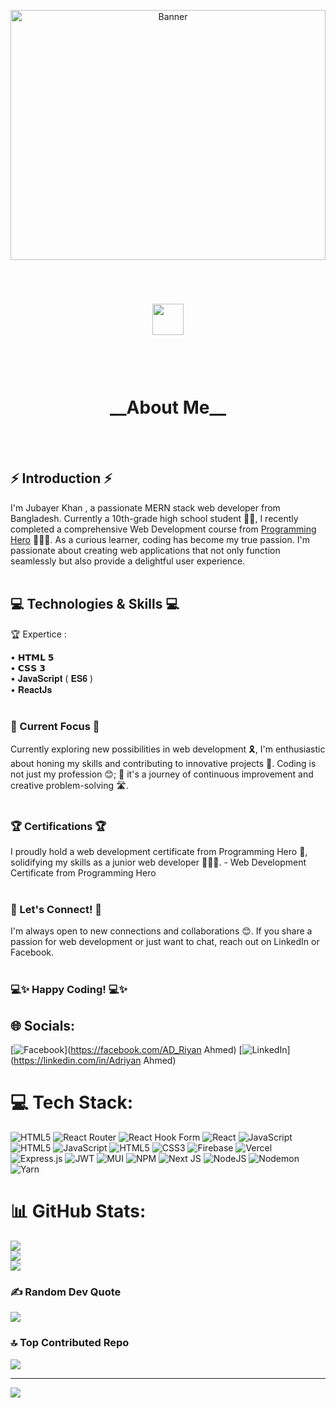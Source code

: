 <p align="center">
  <img src="https://i.ibb.co/0f8XtqS/Blue-and-purple-Neon-Thanks-For-Watching-Video-Outro.gif" alt="Banner" width="100%" height="400">
</p>
<br>
<h1 align="center" style="font-family: 'Lexend Deca', 'Inter', 'Roboto' sans-serif;"><img style="margin-bottom: -10px;" src="https://i.ibb.co/CtynWrf/8u5-REF-Logo-Makr.png" height="50"></h1>
<br>
<br>
<br>
<h1 align="center" style="font-family: 'Lexend Deca', 'Inter', 'Roboto' sans-serif;"> __About Me__ </h1>
<br><br>
<h2>⚡ Introduction ⚡️</h2>
I'm Jubayer Khan , a passionate MERN stack web developer from Bangladesh. Currently a 10th-grade high school student 👨‍🎓, I recently completed a comprehensive Web Development course from <a href="https://www.programming-hero.com">Programming Hero</a> 👨🏻‍💻. As a curious learner, coding has become my true passion. I'm passionate about creating web applications that not only function seamlessly but also provide a delightful user experience.<br><br>
<h2>💻 Technologies & Skills 💻</h2><p>🏆 Expertice :</p>• 𝗛𝗧𝗠𝗟 𝟱<br>• 𝗖𝗦𝗦 𝟯<br>• 𝐉𝐚𝐯𝐚𝐒𝐜𝐫𝐢𝐩𝐭 ( 𝐄𝐒𝟔 )<br>• 𝐑𝐞𝐚𝐜𝐭𝐉𝐬<br><br> 
<h3 style="font-family: 'Lexend Deca', 'Inter', 'Roboto' sans-serif;">🌱 Current Focus 🌱</h3>Currently exploring new possibilities in web development 🎗️, I'm enthusiastic about honing my skills and contributing to innovative projects 🎢. Coding is not just my profession 😊; 🎯 it's a journey of continuous improvement and creative problem-solving 🛣️.<br><br><h3 style="font-family: 'Lexend Deca', 'Inter', 'Roboto' sans-serif;">🏆 Certifications 🏆</h3>I proudly hold a web development certificate from Programming Hero 🏅, solidifying my skills as a junior web developer 👨🏻‍💻. 
- Web Development Certificate from Programming Hero<br><br><h3 style="font-family: 'Lexend Deca', 'Inter', 'Roboto' sans-serif;">📠 Let's Connect! 📲</h3>I'm always open to new connections and collaborations 😊. If you share a passion for web development or just want to chat, reach out on LinkedIn or Facebook.<br><br><h3 style="font-family: 'Lexend Deca', 'Inter', 'Roboto' sans-serif;">💻✨ Happy Coding! 💻✨</h3>


## 🌐 Socials:
[![Facebook](https://img.shields.io/badge/Facebook-%231877F2.svg?logo=Facebook&logoColor=white)](https://facebook.com/AD_Riyan Ahmed) [![LinkedIn](https://img.shields.io/badge/LinkedIn-%230077B5.svg?logo=linkedin&logoColor=white)](https://linkedin.com/in/Adriyan Ahmed) 

# 💻 Tech Stack:
![HTML5](https://img.shields.io/badge/html5-%23E34F26.svg?style=for-the-badge&logo=html5&logoColor=white) ![React Router](https://img.shields.io/badge/React_Router-CA4245?style=for-the-badge&logo=react-router&logoColor=white) ![React Hook Form](https://img.shields.io/badge/React%20Hook%20Form-%23EC5990.svg?style=for-the-badge&logo=reacthookform&logoColor=white) ![React](https://img.shields.io/badge/react-%2320232a.svg?style=for-the-badge&logo=react&logoColor=%2361DAFB) ![JavaScript](https://img.shields.io/badge/javascript-%23323330.svg?style=for-the-badge&logo=javascript&logoColor=%23F7DF1E) ![HTML5](https://img.shields.io/badge/html5-%23E34F26.svg?style=for-the-badge&logo=html5&logoColor=white) ![JavaScript](https://img.shields.io/badge/javascript-%23323330.svg?style=for-the-badge&logo=javascript&logoColor=%23F7DF1E) ![HTML5](https://img.shields.io/badge/html5-%23E34F26.svg?style=for-the-badge&logo=html5&logoColor=white) ![CSS3](https://img.shields.io/badge/css3-%231572B6.svg?style=for-the-badge&logo=css3&logoColor=white) ![Firebase](https://img.shields.io/badge/firebase-%23039BE5.svg?style=for-the-badge&logo=firebase) ![Vercel](https://img.shields.io/badge/vercel-%23000000.svg?style=for-the-badge&logo=vercel&logoColor=white) ![Express.js](https://img.shields.io/badge/express.js-%23404d59.svg?style=for-the-badge&logo=express&logoColor=%2361DAFB) ![JWT](https://img.shields.io/badge/JWT-black?style=for-the-badge&logo=JSON%20web%20tokens) ![MUI](https://img.shields.io/badge/MUI-%230081CB.svg?style=for-the-badge&logo=mui&logoColor=white) ![NPM](https://img.shields.io/badge/NPM-%23CB3837.svg?style=for-the-badge&logo=npm&logoColor=white) ![Next JS](https://img.shields.io/badge/Next-black?style=for-the-badge&logo=next.js&logoColor=white) ![NodeJS](https://img.shields.io/badge/node.js-6DA55F?style=for-the-badge&logo=node.js&logoColor=white) ![Nodemon](https://img.shields.io/badge/NODEMON-%23323330.svg?style=for-the-badge&logo=nodemon&logoColor=%BBDEAD) ![Yarn](https://img.shields.io/badge/yarn-%232C8EBB.svg?style=for-the-badge&logo=yarn&logoColor=white)
# 📊 GitHub Stats:
![](https://github-readme-stats.vercel.app/api?username=Adriyan-Ahmed&theme=algolia&hide_border=false&include_all_commits=true&count_private=true)<br/>
![](https://github-readme-streak-stats.herokuapp.com/?user=Adriyan-Ahmed&theme=algolia&hide_border=false)<br/>
![](https://github-readme-stats.vercel.app/api/top-langs/?username=Adriyan-Ahmed&theme=algolia&hide_border=false&include_all_commits=true&count_private=true&layout=compact)

### ✍️ Random Dev Quote
![](https://quotes-github-readme.vercel.app/api?type=horizontal&theme=radical)

### 🔝 Top Contributed Repo
![](https://github-contributor-stats.vercel.app/api?username=Adriyan-Ahmed&limit=5&theme=algolia&combine_all_yearly_contributions=true)

---
[![](https://visitcount.itsvg.in/api?id=Adriyan-Ahmed&icon=8&color=0)](https://visitcount.itsvg.in)

<!-- Proudly created with GPRM ( https://gprm.itsvg.in ) -->
